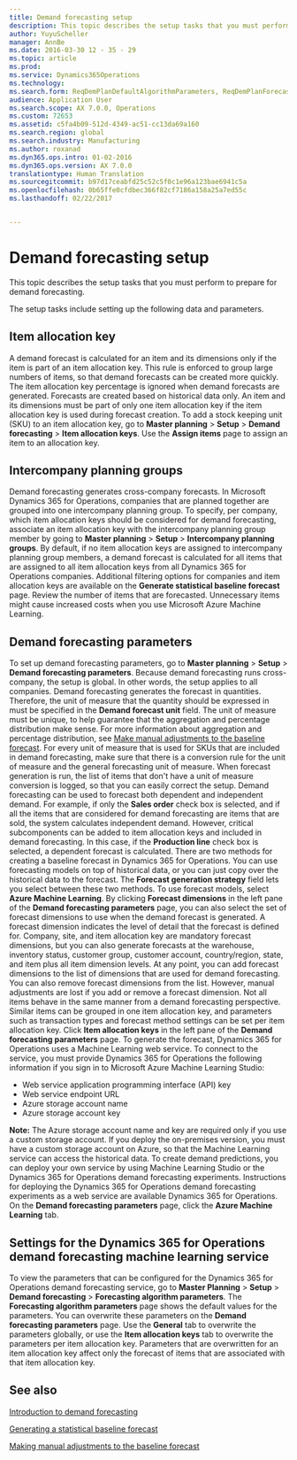 ```yaml
---
title: Demand forecasting setup
description: This topic describes the setup tasks that you must perform to prepare for demand forecasting.
author: YuyuScheller
manager: AnnBe
ms.date: 2016-03-30 12 - 35 - 29
ms.topic: article
ms.prod: 
ms.service: Dynamics365Operations
ms.technology: 
ms.search.form: ReqDemPlanDefaultAlgorithmParameters, ReqDemPlanForecastParameters
audience: Application User
ms.search.scope: AX 7.0.0, Operations
ms.custom: 72653
ms.assetid: c5fa4b09-512d-4349-ac51-cc13da69a160
ms.search.region: global
ms.search.industry: Manufacturing
ms.author: roxanad
ms.dyn365.ops.intro: 01-02-2016
ms.dyn365.ops.version: AX 7.0.0
translationtype: Human Translation
ms.sourcegitcommit: b97d17ceabfd25c52c5f0c1e96a123bae6941c5a
ms.openlocfilehash: 0b65ffe0cfdbec366f82cf7186a158a25a7ed55c
ms.lasthandoff: 02/22/2017


---
```


# <a name="demand-forecasting-setup"></a>Demand forecasting setup

This topic describes the setup tasks that you must perform to prepare for demand forecasting.  

The setup tasks include setting up the following data and parameters.

## <a name="item-allocation-key"></a>Item allocation key
A demand forecast is calculated for an item and its dimensions only if the item is part of an item allocation key. This rule is enforced to group large numbers of items, so that demand forecasts can be created more quickly. The item allocation key percentage is ignored when demand forecasts are generated. Forecasts are created based on historical data only. An item and its dimensions must be part of only one item allocation key if the item allocation key is used during forecast creation. To add a stock keeping unit (SKU) to an item allocation key, go to **Master planning** &gt; **Setup** &gt; **Demand forecasting** &gt; **Item allocation keys**. Use the **Assign items** page to assign an item to an allocation key.

## <a name="intercompany-planning-groups"></a>Intercompany planning groups
Demand forecasting generates cross-company forecasts. In Microsoft Dynamics 365 for Operations, companies that are planned together are grouped into one intercompany planning group. To specify, per company, which item allocation keys should be considered for demand forecasting, associate an item allocation key with the intercompany planning group member by going to **Master planning** &gt; **Setup** &gt; **Intercompany planning groups**. By default, if no item allocation keys are assigned to intercompany planning group members, a demand forecast is calculated for all items that are assigned to all item allocation keys from all Dynamics 365 for Operations companies. Additional filtering options for companies and item allocation keys are available on the **Generate statistical baseline forecast** page. Review the number of items that are forecasted. Unnecessary items might cause increased costs when you use Microsoft Azure Machine Learning.

## <a name="demand-forecasting-parameters"></a>Demand forecasting parameters
To set up demand forecasting parameters, go to **Master planning** &gt; **Setup** &gt; **Demand forecasting parameters**. Because demand forecasting runs cross-company, the setup is global. In other words, the setup applies to all companies. Demand forecasting generates the forecast in quantities. Therefore, the unit of measure that the quantity should be expressed in must be specified in the **Demand forecast unit** field. The unit of measure must be unique, to help guarantee that the aggregation and percentage distribution make sense. For more information about aggregation and percentage distribution, see [Make manual adjustments to the baseline forecast](manual-adjustments-baseline-forecast.md). For every unit of measure that is used for SKUs that are included in demand forecasting, make sure that there is a conversion rule for the unit of measure and the general forecasting unit of measure. When forecast generation is run, the list of items that don't have a unit of measure conversion is logged, so that you can easily correct the setup. Demand forecasting can be used to forecast both dependent and independent demand. For example, if only the **Sales order** check box is selected, and if all the items that are considered for demand forecasting are items that are sold, the system calculates independent demand. However, critical subcomponents can be added to item allocation keys and included in demand forecasting. In this case, if the **Production line** check box is selected, a dependent forecast is calculated. There are two methods for creating a baseline forecast in Dynamics 365 for Operations. You can use forecasting models on top of historical data, or you can just copy over the historical data to the forecast. The **Forecast generation strategy** field lets you select between these two methods. To use forecast models, select **Azure Machine Learning**. By clicking **Forecast dimensions** in the left pane of the **Demand forecasting parameters** page, you can also select the set of forecast dimensions to use when the demand forecast is generated. A forecast dimension indicates the level of detail that the forecast is defined for. Company, site, and item allocation key are mandatory forecast dimensions, but you can also generate forecasts at the warehouse, inventory status, customer group, customer account, country/region, state, and item plus all item dimension levels. At any point, you can add forecast dimensions to the list of dimensions that are used for demand forecasting. You can also remove forecast dimensions from the list. However, manual adjustments are lost if you add or remove a forecast dimension. Not all items behave in the same manner from a demand forecasting perspective. Similar items can be grouped in one item allocation key, and parameters such as transaction types and forecast method settings can be set per item allocation key. Click **Item allocation keys** in the left pane of the **Demand forecasting parameters** page. To generate the forecast, Dynamics 365 for Operations uses a Machine Learning web service. To connect to the service, you must provide Dynamics 365 for Operations the following information if you sign in to Microsoft Azure Machine Learning Studio:

-   Web service application programming interface (API) key
-   Web service endpoint URL
-   Azure storage account name
-   Azure storage account key

**Note:** The Azure storage account name and key are required only if you use a custom storage account. If you deploy the on-premises version, you must have a custom storage account on Azure, so that the Machine Learning service can access the historical data. To create demand predictions, you can deploy your own service by using Machine Learning Studio or the Dynamics 365 for Operations demand forecasting experiments. Instructions for deploying the Dynamics 365 for Operations demand forecasting experiments as a web service are available Dynamics 365 for Operations. On the **Demand forecasting parameters** page, click the **Azure Machine Learning** tab.

## <a name="settings-for-the-dynamics-365-for-operations-demand-forecasting-machine-learning-service"></a>Settings for the Dynamics 365 for Operations demand forecasting machine learning service
To view the parameters that can be configured for the Dynamics 365 for Operations demand forecasting service, go to **Master Planning** &gt; **Setup** &gt; **Demand forecasting** &gt; **Forecasting algorithm parameters**. The **Forecasting algorithm parameters** page shows the default values for the parameters. You can overwrite these parameters on the **Demand forecasting parameters** page. Use the **General** tab to overwrite the parameters globally, or use the **Item allocation keys** tab to overwrite the parameters per item allocation key. Parameters that are overwritten for an item allocation key affect only the forecast of items that are associated with that item allocation key.

<a name="see-also"></a>See also
--------

[Introduction to demand forecasting](introduction-demand-forecasting.md)

[Generating a statistical baseline forecast](generate-statistical-baseline-forecast.md)

[Making manual adjustments to the baseline forecast](manual-adjustments-baseline-forecast.md)


